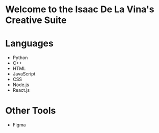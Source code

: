 <h1>
 Welcome to the Isaac De La Vina's Creative Suite 
</h1>


<h1>Languages</h1>
<ul>
<li>Python</li>
<li>C++</li>
<li>HTML</li>
<li>JavaScript</li>
<li>CSS</li>
 <li>Node.js</li>
 <li>React.js</li>
</ul>

<h1>Other Tools</h1>
<ul>
 <li>Figma</li>
</ul>
